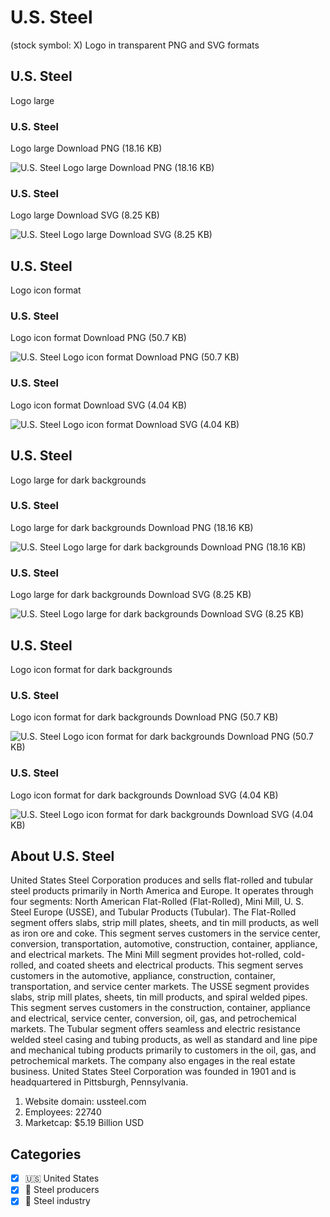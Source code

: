 # U.S. Steel
 (stock symbol: X) Logo in transparent PNG and SVG formats

## U.S. Steel
 Logo large

### U.S. Steel
 Logo large Download PNG (18.16 KB)

![U.S. Steel
 Logo large Download PNG (18.16 KB)](/img/orig/X_BIG-f0e3b472.png)

### U.S. Steel
 Logo large Download SVG (8.25 KB)

![U.S. Steel
 Logo large Download SVG (8.25 KB)](/img/orig/X_BIG-3703a79e.svg)

## U.S. Steel
 Logo icon format

### U.S. Steel
 Logo icon format Download PNG (50.7 KB)

![U.S. Steel
 Logo icon format Download PNG (50.7 KB)](/img/orig/X-90dde001.png)

### U.S. Steel
 Logo icon format Download SVG (4.04 KB)

![U.S. Steel
 Logo icon format Download SVG (4.04 KB)](/img/orig/X-66ead9c3.svg)

## U.S. Steel
 Logo large for dark backgrounds

### U.S. Steel
 Logo large for dark backgrounds Download PNG (18.16 KB)

![U.S. Steel
 Logo large for dark backgrounds Download PNG (18.16 KB)](/img/orig/X_BIG.D-1b6a1eb6.png)

### U.S. Steel
 Logo large for dark backgrounds Download SVG (8.25 KB)

![U.S. Steel
 Logo large for dark backgrounds Download SVG (8.25 KB)](/img/orig/X_BIG.D-f50f2d4c.svg)

## U.S. Steel
 Logo icon format for dark backgrounds

### U.S. Steel
 Logo icon format for dark backgrounds Download PNG (50.7 KB)

![U.S. Steel
 Logo icon format for dark backgrounds Download PNG (50.7 KB)](/img/orig/X.D-eb0541fd.png)

### U.S. Steel
 Logo icon format for dark backgrounds Download SVG (4.04 KB)

![U.S. Steel
 Logo icon format for dark backgrounds Download SVG (4.04 KB)](/img/orig/X.D-fbf1fea0.svg)

## About U.S. Steel


United States Steel Corporation produces and sells flat-rolled and tubular steel products primarily in North America and Europe. It operates through four segments: North American Flat-Rolled (Flat-Rolled), Mini Mill, U. S. Steel Europe (USSE), and Tubular Products (Tubular). The Flat-Rolled segment offers slabs, strip mill plates, sheets, and tin mill products, as well as iron ore and coke. This segment serves customers in the service center, conversion, transportation, automotive, construction, container, appliance, and electrical markets. The Mini Mill segment provides hot-rolled, cold-rolled, and coated sheets and electrical products. This segment serves customers in the automotive, appliance, construction, container, transportation, and service center markets. The USSE segment provides slabs, strip mill plates, sheets, tin mill products, and spiral welded pipes. This segment serves customers in the construction, container, appliance and electrical, service center, conversion, oil, gas, and petrochemical markets. The Tubular segment offers seamless and electric resistance welded steel casing and tubing products, as well as standard and line pipe and mechanical tubing products primarily to customers in the oil, gas, and petrochemical markets. The company also engages in the real estate business. United States Steel Corporation was founded in 1901 and is headquartered in Pittsburgh, Pennsylvania.

1. Website domain: ussteel.com
2. Employees: 22740
3. Marketcap: $5.19 Billion USD


## Categories
- [x] 🇺🇸 United States
- [x] 🔩 Steel producers
- [x] 🔩 Steel industry
